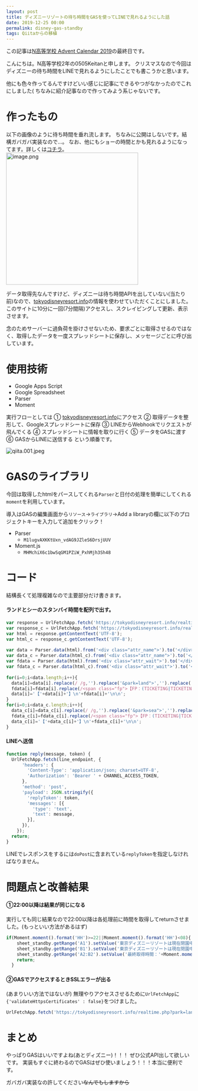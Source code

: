 ```yaml
---
layout: post
title: ディズニーリゾートの待ち時間をGASを使ってLINEで見れるようにした話
date: 2019-12-25 00:00
permalink: disney-gas-standby
tags: Qiitaからの移植
---
```

この記事は[N高等学校 Advent Calendar 2019](https://qiita.com/advent-calendar/2019/n-highschool)の最終日です。

こんにちは。N高等学校2年の0505Keitanと申します。
クリスマスなので今回はディズニーの待ち時間をLINEで見れるようにしたことでも書こうかと思います。

他にも色々作ってるんですけどいい感じに記事にできるやつがなかったのでこれにしました(
ちなみに紹介記事なので作ってみよう系じゃないです。

# 作ったもの
以下の画像のように待ち時間を垂れ流します。
ちなみに公開はしないです。結構ガバガバ実装なので...。
なお、他にもショーの時間とかも見れるようになってます。詳しくは[コチラ](https://scrapbox.io/0505Keitan/TokyoDisneyResort_Unofficial_LINE_Account)。
<img width="358" alt="image.png" src="https://qiita-image-store.s3.ap-northeast-1.amazonaws.com/0/179129/08d49cad-5d90-e990-7118-def1c7bd3758.png">

データ取得先なんですけど、ディズニーは待ち時間APIを出していない(当たり前)なので、[tokyodisneyresort.info](https://tokyodisneyresort.info)の情報を使わせていただくことにしました。このサイトに10分に一回(7分間隔)アクセスし、スクレイピングして更新、表示させます。

念のためサーバーに過負荷を掛けさせないため、要求ごとに取得させるのではなく、取得したデータを一度スプレッドシートに保存し、メッセージごとに呼び出しています。

# 使用技術
- Google Apps Script
- Google Spreadsheet
- Parser
- Moment

実行フローとしては
① [tokyodisneyresort.info](https://tokyodisneyresort.info)にアクセス
② 取得データを整形して、Googleスプレッドシートに保存
③ LINEからWebhookでリクエストが飛んでくる
④ スプレッドシートに情報を取りに行く
⑤ データをGASに渡す
⑥ GASからLINEに送信する
という順番です。

![qiita.001.jpeg](https://qiita-image-store.s3.ap-northeast-1.amazonaws.com/0/179129/eb22c48b-f5ec-06ab-f7ac-e7b5308a93cd.jpeg)

# GASのライブラリ
今回は取得したhtmlをパースしてくれる`Parser`と日付の処理を簡単にしてくれる`moment`を利用しています。

導入はGASの編集画面から`リソース`→`ライブラリ`→Add a libraryの欄に以下のプロジェクトキーを入力して追加をクリック！

- Parser
    - `M1lugvAXKKtUxn_vdAG9JZleS6DrsjUUV`
- Moment.js
    - `MHMchiX6c1bwSqGM1PZiW_PxhMjh3Sh48`

# コード
結構長くて処理複雑なので主要部分だけ書きます。

#### ランドとシーのスタンバイ時間を配列で出す。
```js
var response = UrlFetchApp.fetch('https://tokyodisneyresort.info/realtime.php?park=land&order=name', {'validateHttpsCertificates' : false});
var response_c = UrlFetchApp.fetch('https://tokyodisneyresort.info/realtime.php?park=sea&order=name', {'validateHttpsCertificates' : false});
var html = response.getContentText('UTF-8');
var html_c = response_c.getContentText('UTF-8');
  
var data = Parser.data(html).from('<div class="attr_name">').to('</div>').iterate();
var data_c = Parser.data(html_c).from('<div class="attr_name">').to('</div>').iterate();
var fdata = Parser.data(html).from('<div class="attr_wait">').to('</div>').iterate();
var fdata_c = Parser.data(html_c).from('<div class="attr_wait">').to('</div>').iterate();
  
for(i=0;i<data.length;i++){
  data[i]=data[i].replace(/	/g,'').replace('&park=land">','').replace('</a>','').replace('<span class="new">NEW</span>','').replace('amp;','').replace(/\n/g,'').replace(/ /g,'');
  fdata[i]=fdata[i].replace(/<span class="fp">【FP：(TICKETING|TICKETING_END|NOT_TICKETING_TODAY)】<\/span>/g,'（FP対象）').replace(/<span class="greeting_timetable">/g, '').replace(/<\/span>/g, '').replace(/ /g,'').replace(/\n/g,'').replace(/<br\/>/g,'\n').replace(/分/g,'分').replace(/	/g, '').replace(/^$/g, '情報なし');
  data[i]='【'+data[i]+'】\n'+fdata[i]+'\n\n';
}
for(i=0;i<data_c.length;i++){
  data_c[i]=data_c[i].replace(/	/g,'').replace('&park=sea">','').replace('</a>','').replace('<span class="new">NEW</span>','').replace('amp;','').replace(/\n/g,'').replace(/ /g,'');
  fdata_c[i]=fdata_c[i].replace(/<span class="fp">【FP：(TICKETING|TICKETING_END|NOT_TICKETING_TODAY)】<\/span>/g,'（FP対象）').replace(/<span class="greeting_timetable">/g, '').replace(/<\/span>/g, '').replace(/ /g,'').replace(/\n/g,'').replace(/<br\/>/g,'\n').replace(/分/g,'分').replace(/	/g, '').replace(/^$/g, '情報なし');
  data_c[i]='【'+data_c[i]+'】\n'+fdata_c[i]+'\n\n';
}
```

#### LINEへ送信
```js
function reply(message, token) {
  UrlFetchApp.fetch(line_endpoint, {
      'headers': {
        'Content-Type': 'application/json; charset=UTF-8',
        'Authorization': 'Bearer ' + CHANNEL_ACCESS_TOKEN,
      },
      'method': 'post',
      'payload': JSON.stringify({
        'replyToken': token,
        'messages': [{
          'type': 'text',
          'text': message,
        }],
      }),
    });
  return;
}
```
LINEでレスポンスをするには`doPost`に含まれている`replyToken`を指定しなければなりません。


# 問題点と改善結果
#### ①22:00以降は結果が同じになる
実行しても同じ結果なので22:00以降は各処理前に時間を取得してreturnさせました。(もっといい方法があるはず)

```js
if(Moment.moment().format('HH')>=22||Moment.moment().format('HH')<08){
    sheet_standby.getRange('A1').setValue('東京ディズニーリゾートは現在閉園中です。');
    sheet_standby.getRange('B1').setValue('東京ディズニーリゾートは現在閉園中です。');
    sheet_standby.getRange('A2:B2').setValue('最終取得時間：'+Moment.moment().format('HH:mm'));
    return;
  }
```

#### ②GASでアクセスするときSSLエラーが出る
(あまりいい方法ではないが)
無理やりアクセスさせるために`UrlFetchApp`に`{'validateHttpsCertificates' : false}`をつけました。

```js
UrlFetchApp.fetch('https://tokyodisneyresort.info/realtime.php?park=land&order=name', {'validateHttpsCertificates' : false});
```

# まとめ
やっぱりGASはいいですよね(あとディズニー)！！！
ぜひ公式API出して欲しいです。
実装もすぐに終わるのでGASはぜひ使いましょう！！！本当に便利です。

ガバガバ実装なの許してください~~なんでもしますから~~

